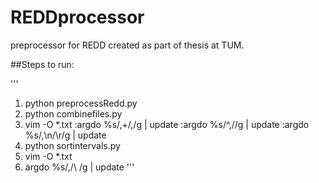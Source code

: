 # REDDprocessor
preprocessor for REDD created as part of thesis at TUM.

##Steps to run:

'''
1. python preprocessRedd.py
2. python combinefiles.py
3. vim -O *.txt
:argdo %s/,\+/,/g | update
:argdo %s/^,//g | update
:argdo %s/,\n/\r/g | update
4. python sortintervals.py
5. vim -O *.txt
6. argdo %s/,/\ /g | update
'''
